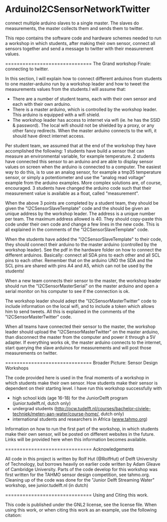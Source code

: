 ArduinoI2CSensorNetworkTwitter
==============================

connect multiple arduino slaves to a single master. The slaves do measurements, the master collects them and sends them to twitter.

This repo contains the software code and hardware schemes needed to run a workshop in which students, after making their own sensor, connect all sensors together and send a message to twitter with their measurement values.

==============================
The Grand workshop Finale: connecting to twitter.

In this section, I will explain how to connect different arduinos from students to one master-arduino run by a workshop leader and how to tweet the measurements values from the students.I will assume that:

- There are a number of student teams, each with their own sensor and each with their own arduino. 
- There is a master arduino, which is controlled by the workshop leader. This arduino is equipped with a wifi shield.
- The workshop leader has access to internet via wifi (ie. he has the SSID & password). The local wifi should not be shielded by a proxy, or any other fancy redirects. When the master arduino connects to the wifi, it should have direct internet access.

Per student team, we assumed that at the end of the workshop they have accomplished the following:
1 students have build a sensor that can measure an environmental variable, for example temperature.
2 students have connected this sensor to an arduino and are able to display sensor values on screen when the arduino is connected to a computer. The easiest way to do this, is to use an analog sensor, for example a tmp35 temperature sensor, or simply a potentiometer and use the "analog read voltage" example from the arduino examples. More complex solutions are, of course, encouraged.
3 students have changed the arduino code such that their measurement value is available as a float, called "measurement". 

When the above 3 points are completed by a student team, they should be given the "I2CSensorSlaveTemplate" code and the should be given an unique address by the workshop leader. The address is a unique number per team. The maximum address allowed is 40. They should copy-paste this code under their own code and change a few lines in the new code. This is all explained in the comments of the "I2CSensorSlaveTemplate" code.

When the students have added the "I2CSensorSlaveTemplate" to their code, they should connect their arduino to the master arduino (controlled by the workshop leader). See the pdf in the hardware folder on how to connect the different arduinos. Basically: connect all SDA pins to each other and all SCL pins to each other. Remember that on the arduino UNO the SDA and the SCL pins are shared with pins A4 and A5, which can not be used by the students!

When a new team connects their sensor to the master, the workshop leader should run the "I2CSensorMasterSerial" on the master arduino and open a serial monitor on his computer to see if the connection is ok. 

The workshop leader should adept the "I2CSensorMasterTwitter" code to include information on the local wifi, and to include a token which allows him to send tweets. All this is explained in the comments of the "I2CSensorMasterTwitter" code.

When all teams have connected their sensor to the master, the workshop leader should upload the "I2CSensorMasterTwitter" on the master arduino, than disconnect the master from the computer and power it through a 5V adapter. If everything works ok, the master arduino connects to the internet, start querying the slave arduinos for measurements and will post those measurements on twitter.


==============================
Broader Picture: Sensor Design Workshops

The code provided here is used in the final moments of a workshop in which students make their own sensor. How students make their sensor is dependent on their starting level. I have run this workshop successfully with 
- high school kids (age 16-18) for the JuniorDelft program (junior.tudelft.nl, dutch only)
- undergrad students (http://ocw.tudelft.nl/courses/bachelor-civiele-techniek/meten-aan-water/course-home/, dutch only)
- international students and researchers in Africa (www.tahmo.org)

Information on how to run the first part of the workshop, in which students make their own sensor, will be posted on different websites in the future. Links will be provided here when this information becomes available.

==============================
Acknowledgements

All code in this project is written by Rolf Hut (@RolfHut) of Delft University of Technology, but borrows heavily on earlier code written by Adam Gleave of Cambridge University. Parts of the code develop for this workshop was first written for the TAHMO sensor design competition, see tahmo.org. Cleaning up of the code was done for the "Junior Delft Streaming Water" workshop, see junior.tudelft.nl (in dutch)

==============================
Using and Citing this work.

This code is published under the GNL2 license, see the license file. When using this work, or when citing this work as an example, use the following citation:

 

